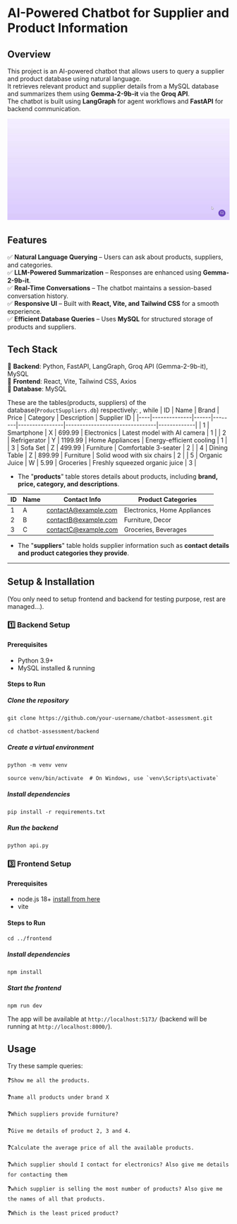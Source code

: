 # AI-Powered Chatbot for Supplier and Product Information

## Overview  
This project is an AI-powered chatbot that allows users to query a supplier and product database using natural language.  
It retrieves relevant product and supplier details from a MySQL database and summarizes them using **Gemma-2-9b-it** via the **Groq API**.  
The chatbot is built using **LangGraph** for agent workflows and **FastAPI** for backend communication.  

![chatbot-screen](https://github.com/darknight2163/DBChatbot/blob/main/resource/screen.gif)

## Features  
✅ **Natural Language Querying** – Users can ask about products, suppliers, and categories.  
✅ **LLM-Powered Summarization** – Responses are enhanced using **Gemma-2-9b-it**.  
✅ **Real-Time Conversations** – The chatbot maintains a session-based conversation history.  
✅ **Responsive UI** – Built with **React, Vite, and Tailwind CSS** for a smooth experience.  
✅ **Efficient Database Queries** – Uses **MySQL** for structured storage of products and suppliers.  

## Tech Stack  
🔹 **Backend**: Python, FastAPI, LangGraph, Groq API (Gemma-2-9b-it), MySQL  
🔹 **Frontend**: React, Vite, Tailwind CSS, Axios  
🔹 **Database**: MySQL  

These are the tables(products, suppliers) of the database(`ProductSuppliers.db`) respectively:
, while 
| ID  | Name           | Brand | Price   | Category          | Description                        | Supplier ID |
|----|--------------|------|--------|----------------|--------------------------------|-------------|
| 1  | Smartphone    | X    | 699.99  | Electronics      | Latest model with AI camera    | 1           |
| 2  | Refrigerator  | Y    | 1199.99 | Home Appliances  | Energy-efficient cooling       | 1           |
| 3  | Sofa Set      | Z    | 499.99  | Furniture        | Comfortable 3-seater           | 2           |
| 4  | Dining Table  | Z    | 899.99  | Furniture        | Solid wood with six chairs     | 2           |
| 5  | Organic Juice | W    | 5.99    | Groceries        | Freshly squeezed organic juice | 3           |

- The "**products**" table stores details about products, including **brand, price, category, and descriptions**.

| ID  | Name | Contact Info         | Product Categories               |
|----|------|----------------------|----------------------------------|
| 1  | A    | contactA@example.com | Electronics, Home Appliances    |
| 2  | B    | contactB@example.com | Furniture, Decor                |
| 3  | C    | contactC@example.com | Groceries, Beverages            |

- The "**suppliers**" table holds supplier information such as **contact details and product categories they provide**.
---

## Setup & Installation  
(You only need to setup frontend and backend for testing purpose, rest are managed...).
### 1️⃣ Backend Setup  
#### **Prerequisites**  
- Python 3.9+  
- MySQL installed & running  

#### **Steps to Run**  
##### Clone the repository
```
git clone https://github.com/your-username/chatbot-assessment.git
```
```
cd chatbot-assessment/backend
```

##### Create a virtual environment
```
python -m venv venv
```
```
source venv/bin/activate  # On Windows, use `venv\Scripts\activate`
```

##### Install dependencies
```
pip install -r requirements.txt
```

##### Run the backend
```
python api.py
```

### 3️⃣ Frontend Setup
#### **Prerequisites**  
- node.js 18+ [install from here](https://nodejs.org/en/download)
- vite
  
#### **Steps to Run**  
```
cd ../frontend
```

##### Install dependencies
```
npm install
```

##### Start the frontend
```
npm run dev
```
The app will be available at `http://localhost:5173/` (backend will be running at `http://localhost:8000/`).

## Usage
Try these sample queries:

❓```Show me all the products.```

❓```name all products under brand X```

❓```Which suppliers provide furniture?```

❓```Give me details of product 2, 3 and 4.```

❓```Calculate the average price of all the available products.```

❓```which supplier should I contact for electronics? Also give me details for contacting them```

❓```which supplier is selling the most number of products? Also give me the names of all that products.```

❓```Which is the least priced product?```



  

